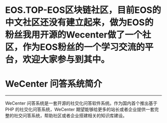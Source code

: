 # EOS.TOP-EOS区块链社区，目前EOS的中文社区还没有建立起来，做为EOS的粉丝我用开源的Wecenter做了一个社区，作为EOS粉丝的一个学习交流的平台，欢迎大家参与到其中。







# WeCenter 问答系统简介

---

WeCenter 问答系统是一套开源的社交化问答软件系统。作为国内首个推出基于 PHP 的社交化问答系统，WeCenter 期望能够给更多的站长或者企业提供一套完整的社交问答系统，帮助社区或者企业搭建相关的知识库建设。
